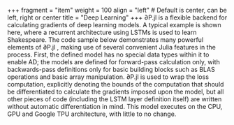 +++
fragment = "item"
weight = 100
align = "left" # Default is center, can be left, right or center
title = "Deep Learning"
+++
∂P.jl is a flexible backend for calculating gradients of deep learning models. A typical example is shown here, where a recurrent architecture using LSTMs is used to learn Shakespeare. The code sample below demonstrates many powerful elements of ∂P.jl , making use of several convenient Julia features in the process. First, the defined model has no special data types within it to enable AD; the models are defined for forward-pass calculation only, with backwards-pass definitions only for basic
building blocks such as BLAS operations and basic array manipulation. ∂P.jl is used to wrap the loss computation, explicitly denoting the bounds of the computation that should be differentiated to calculate the gradients imposed upon the model, but all other pieces of code (including the LSTM layer definition itself) are written without automatic differentiation in mind. This model executes on the CPU, GPU and Google TPU architecture, with little to no change.
